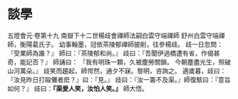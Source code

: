 # 談學

<div class="vertical-rl">
    五燈會元·卷第十九
    南嶽下十二世楊歧會禪師法嗣白雲守端禪師
    舒州白雲守端禪師，衡陽葛氏子。
    幼事翰墨，冠依茶陵郁禪師披削，往參楊歧。
    歧一日忽問：『受業師為誰？』
    師曰：『茶陵郁和尚。』
    歧曰：『吾聞伊過橋遭有省，作偈甚奇，能記否？』
    師誦曰：
    『我有明珠一顆，久被塵勞關鎖。
    今朝塵盡光生，照破山河萬朵。』
    歧笑而趨起，師愕然，通夕不寐。黎明，咨詢之。
    適歲暮，歧曰：『汝見昨日打毆儺者麽？』曰：『見。』
    歧曰：『汝一籌不及渠。』師復駭曰：『意旨如何？』
    歧曰：<strong>『渠愛人笑，汝怕人笑。』</strong>
    師大悟。
<div>
